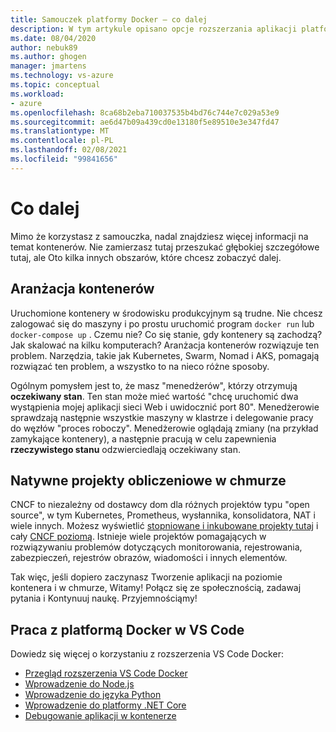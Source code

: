 ```yaml
---
title: Samouczek platformy Docker — co dalej
description: W tym artykule opisano opcje rozszerzania aplikacji platformy Docker z aranżacją przy użyciu natywnych projektów rozwiązania do obsługi rozwiązań w chmurze.
ms.date: 08/04/2020
author: nebuk89
ms.author: ghogen
manager: jmartens
ms.technology: vs-azure
ms.topic: conceptual
ms.workload:
- azure
ms.openlocfilehash: 8ca68b2eba710037535b4bd76c744e7c029a53e9
ms.sourcegitcommit: ae6d47b09a439cd0e13180f5e89510e3e347fd47
ms.translationtype: MT
ms.contentlocale: pl-PL
ms.lasthandoff: 02/08/2021
ms.locfileid: "99841656"
---
```

# <a name="whats-next"></a>Co dalej

Mimo że korzystasz z samouczka, nadal znajdziesz więcej informacji na temat kontenerów.
Nie zamierzasz tutaj przeszukać głębokiej szczegółowe tutaj, ale Oto kilka innych obszarów, które chcesz zobaczyć dalej.

## <a name="container-orchestration"></a>Aranżacja kontenerów

Uruchomione kontenery w środowisku produkcyjnym są trudne. Nie chcesz zalogować się do maszyny i po prostu uruchomić program `docker run` lub `docker-compose up` . Czemu nie? Co się stanie, gdy kontenery są zachodzą? Jak skalować na kilku komputerach? Aranżacja kontenerów rozwiązuje ten problem. Narzędzia, takie jak Kubernetes, Swarm, Nomad i AKS, pomagają rozwiązać ten problem, a wszystko to na nieco różne sposoby.

Ogólnym pomysłem jest to, że masz "menedżerów", którzy otrzymują **oczekiwany stan**. Ten stan może mieć wartość "chcę uruchomić dwa wystąpienia mojej aplikacji sieci Web i uwidocznić port 80". Menedżerowie sprawdzają następnie wszystkie maszyny w klastrze i delegowanie pracy do węzłów "proces roboczy". Menedżerowie oglądają zmiany (na przykład zamykające kontenery), a następnie pracują w celu zapewnienia **rzeczywistego stanu** odzwierciedlają oczekiwany stan.

## <a name="cloud-native-computing-foundation-projects"></a>Natywne projekty obliczeniowe w chmurze

CNCF to niezależny od dostawcy dom dla różnych projektów typu "open source", w tym Kubernetes, Prometheus, wysłannika, konsolidatora, NAT i wiele innych. Możesz wyświetlić [stopniowane i inkubowane projekty tutaj](https://www.cncf.io/projects/) i cały [CNCF poziomą](https://landscape.cncf.io/). Istnieje wiele projektów pomagających w rozwiązywaniu problemów dotyczących monitorowania, rejestrowania, zabezpieczeń, rejestrów obrazów, wiadomości i innych elementów.

Tak więc, jeśli dopiero zaczynasz Tworzenie aplikacji na poziomie kontenera i w chmurze, Witamy! Połącz się ze społecznością, zadawaj pytania i Kontynuuj naukę. Przyjemnościąmy!

## <a name="working-with-docker-in-vs-code"></a>Praca z platformą Docker w VS Code

Dowiedz się więcej o korzystaniu z rozszerzenia VS Code Docker:

- [Przegląd rozszerzenia VS Code Docker](https://code.visualstudio.com/docs/containers/overview)
- [Wprowadzenie do Node.js](https://code.visualstudio.com/docs/containers/quickstart-node)
- [Wprowadzenie do języka Python](https://code.visualstudio.com/docs/containers/quickstart-python)
- [Wprowadzenie do platformy .NET Core](https://code.visualstudio.com/docs/containers/quickstart-aspnet-core)
- [Debugowanie aplikacji w kontenerze](https://code.visualstudio.com/docs/containers/debug-common)
